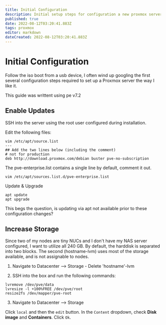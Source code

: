 ```yaml
---
title: Initial Configuration
description: Initial setup steps for configuration a new proxmox server.
published: true
date: 2022-08-12T03:20:41.883Z
tags: proxmox
editor: markdown
dateCreated: 2022-08-12T03:20:41.883Z
---
```


# Initial Configuration

Follow the iso boot from a usb device, I often wind up googling the first several configuration steps required to set up a Proxmox server the way I like it. 

This guide was writtent using pe v7.2

## Enable Updates

SSH into the server using the root user configured during installation. 

Edit the following files:

```
vim /etc/apt/source.list
---
## Add the two lines below (including the comment)
# not for production
deb http://download.proxmox.com/debian buster pve-no-subscription
```

The pve-enterprise.list contains a single line by default, comment it out.

```
vim /etc/apt/sources.list.d/pve-enterprise.list
```

Update & Upgrade

```
apt update 
apt upgrade
```

This begs the question, is updating via apt not available prior to these configuration changes?

## Increase Storage

Since two of my nodes are tiny NUCs and I don't have my NAS server configured, I want to utilize all 240 GB. By default, the harddisk is separated into two blocks. The second (hostname-lvm) uses most of the storage available, and is not assignable to nodes. 

1. Navigate to Datacenter --> Storage
		- Delete 'hostname'-lvm
    
2. SSH into the box and run the following commands:

```
lvremove /dev/pve/data
lvresize -l +100%FREE /dev/pve/root
resize2fs /dev/mapper/pve-root
```

3. Navigate to Datacenter --> Storage

Click `local` and then the `edit` button. In the `Content` dropdown, check **Disk image** and **Containers**. Click `Ok`.
    